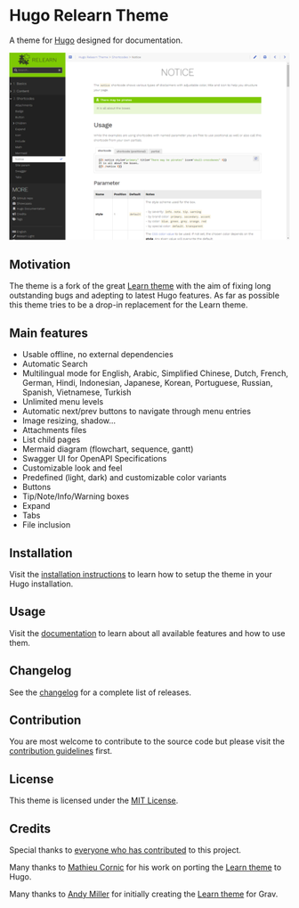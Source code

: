 # Hugo Relearn Theme

A theme for [Hugo](https://gohugo.io/) designed for documentation.

![Overview](https://github.com/McShelby/hugo-theme-relearn/raw/main/images/screenshot.png)

## Motivation

The theme is a fork of the great [Learn theme](https://github.com/matcornic/hugo-theme-learn) with the aim of fixing long outstanding bugs and adepting to latest Hugo features. As far as possible this theme tries to be a drop-in replacement for the Learn theme.

## Main features

- Usable offline, no external dependencies
- Automatic Search
- Multilingual mode for English, Arabic, Simplified Chinese, Dutch, French, German, Hindi, Indonesian, Japanese, Korean, Portuguese, Russian, Spanish, Vietnamese, Turkish
- Unlimited menu levels
- Automatic next/prev buttons to navigate through menu entries
- Image resizing, shadow…
- Attachments files
- List child pages
- Mermaid diagram (flowchart, sequence, gantt)
- Swagger UI for OpenAPI Specifications
- Customizable look and feel
- Predefined (light, dark) and customizable color variants
- Buttons
- Tip/Note/Info/Warning boxes
- Expand
- Tabs
- File inclusion
## Installation

Visit the [installation instructions](https://mcshelby.github.io/hugo-theme-relearn/basics/installation) to learn how to setup the theme in your Hugo installation.

## Usage

Visit the [documentation](https://mcshelby.github.io/hugo-theme-relearn/) to learn about all available features and how to use them.

## Changelog

See the [changelog](https://mcshelby.github.io/hugo-theme-relearn/basics/history) for a complete list of releases.

## Contribution

You are most welcome to contribute to the source code but please visit the [contribution guidelines](https://github.com/McShelby/hugo-theme-relearn/blob/main/.github/contributing.md) first.

## License

This theme is licensed under the [MIT License](https://github.com/McShelby/hugo-theme-relearn/blob/main/LICENSE).

## Credits

Special thanks to [everyone who has contributed](https://github.com/McShelby/hugo-theme-relearn/graphs/contributors) to this project.

Many thanks to [Mathieu Cornic](https://github.com/matcornic) for his work on porting the [Learn theme](https://github.com/matcornic/hugo-theme-learn) to Hugo.

Many thanks to [Andy Miller](https://github.com/rhukster) for initially creating the [Learn theme](https://github.com/getgrav/grav-theme-learn2) for Grav.
